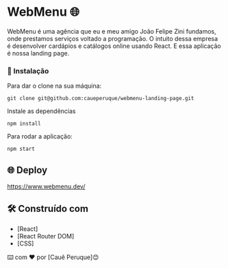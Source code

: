 # WebMenu 🌐

WebMenu é uma agência que eu e meu amigo João Felipe Zini fundamos, onde prestamos serviços voltado a programação. O intuito dessa empresa é desenvolver cardápios e catálogos online usando React. E essa aplicação é nossa landing page.

### 🔧 Instalação

Para dar o clone na sua máquina:

```
git clone git@github.com:caueperuque/webmenu-landing-page.git
```

Instale as dependências

```
npm install
```

Para rodar a aplicação:

```
npm start
```

## 🌐 Deploy

https://www.webmenu.dev/

## 🛠️ Construído com

* [React]
* [React Router DOM]
* [CSS]

⌨️ com ❤️ por [Cauê Peruque]😊

